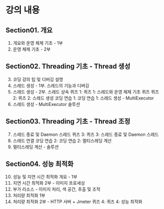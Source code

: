 # 강의 내용
## Section01. 개요
1. 개요와 운영 체제 기초 - 1부
2. 운영 체제 기초 - 2부

## Section02. Threading 기초 - Thread 생성
3. 코딩 강의 팁 및 디버깅 설명
4. 스레드 생성 - 1부. 스레드의 기능과 디버깅
5. 스레드 생성 - 2부. 스레드 상속
    퀴즈 1: 퀴즈 1: 스레드와 운영 체제 기초 퀴즈
    퀴즈 2: 퀴즈 2: 스레드 생성
    코딩 연습 1: 코딩 연습 1: 스레드 생성 - MultiExecutor
6. 스레드 생성 - MultiExecutor 솔루션

## Section03. Threading 기초 - Thread 조정
7. 스레드 종료 및 Daemon 스레드
    퀴즈 3: 퀴즈 3: 스레드 종료 및 Daemon 스레드
8. 스레드 연결
    코딩 연습 2: 코딩 연습 2: 멀티스레딩 계산
9. 멀티스레딩 계산 - 솔루션

## Section04. 성능 최적화
10. 성능 및 지연 시간 최적화 개요 - 1부
11. 지연 시간 최적화 2부 - 이미지 프로세싱
12. 부가 리소스 - 이미지 처리, 색 공간, 추출 및 조작
13. 처리량 최적화 1부
14. 처리량 최적화 2부 - HTTP 서버 + Jmeter
    퀴즈 4: 퀴즈 4: 성능 최적화